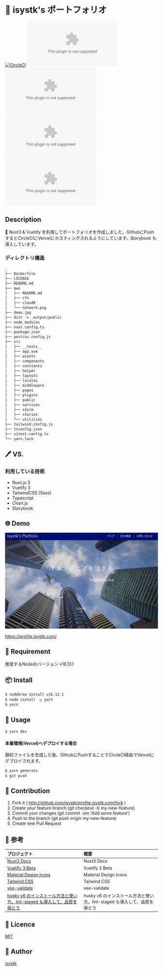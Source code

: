 🌙 isystk's ポートフォリオ
====

[![CircleCI](https://circleci.com/gh/isystk/profile.isystk.com/tree/master.svg?style=svg)](https://circleci.com/gh/isystk/profile.isystk.com/tree/master)
![GitHub issues](https://img.shields.io/github/issues/isystk/profile.isystk.com)
![GitHub forks](https://img.shields.io/github/forks/isystk/profile.isystk.com)
![GitHub stars](https://img.shields.io/github/stars/isystk/profile.isystk.com)
![GitHub license](https://img.shields.io/github/license/isystk/profile.isystk.com)

## Description

📗 Nuxt3 & Vuetify を利用してポートフォリオを作成しました。GithubにPushするとCircleCIにVercelにホスティングされるようにしています。Storybook も導入しています。

### ディレクトリ構造
```
.
├── Dockerfile
├── LICENSE
├── README.md
├── aws
│   ├── README.md
│   ├── cfn
│   ├── cloud9
│   └── network.png
├── demo.jpg
├── dist -> .output/public
├── node_modules
├── nuxt.config.ts
├── package.json
├── postcss.config.js
├── src
│   ├── __tests__
│   ├── app.vue
│   ├── assets
│   ├── components
│   ├── constants
│   ├── helper
│   ├── layouts
│   ├── locales
│   ├── middleware
│   ├── pages
│   ├── plugins
│   ├── public
│   ├── services
│   ├── store
│   ├── stories
│   └── utilities
├── tailwind.config.js
├── tsconfig.json
├── vitest.config.ts
└── yarn.lock

```

## 🖊️ VS. 

### 利用している技術
- Nuxt.js 3
- Vuetify 3
- TailwindCSS (Sass)
- Typescript 
- Chart.js
- Storybook

## 🌐 Demo

![DEMO](./demo.jpg "DEMO")

https://profile.isystk.com/

## 🎨 Requirement

推奨するNodeのバージョン v16.13.1 

## 📦 Install

```bash
$ nodebrew install v16.13.1 
$ node install -g yarn
$ yarn
```

## 💬 Usage

```bash
$ yarn dev
```

#### 本番環境(Vercel)へデプロイする場合
静的ファイルを生成した後、GithubにPushすることでCircleCI経由でVercelにデプロイされます。
```bash
$ yarn generate
$ git push
```

## 🔧 Contribution

1. Fork it ( http://github.com/isystk/profile.isystk.com/fork )
2. Create your feature branch (git checkout -b my-new-feature)
3. Commit your changes (git commit -am 'Add some feature')
4. Push to the branch (git push origin my-new-feature)
5. Create new Pull Request

## 🔗 参考


| プロジェクト| 概要|
| :---------------------------------------| :-------------------------------|
| [Nuxt3 Docs](https://v3.nuxtjs.org/guide/concepts/introduction)| Nuxt3 Docs |
| [Vuetify 3 Beta](https://next.vuetifyjs.com/en/getting-started/installation/)| Vuetify 3 Beta |
| [Material Design Icons](https://pictogrammers.github.io/@mdi/font/2.0.46/)| Material Design Icons |
| [Tailwind CSS](https://tailwindcss.com/docs/installation)| Tailwind CSS |
| [vee-validate](https://vee-validate.logaretm.com/v4/guide/components)| vee-validate |
| [husky v6 のインストール方法と使い方。lint-staged も導入して、品質を保とう](https://fwywd.com/tech/husky-setup)| husky v6 のインストール方法と使い方。lint-staged も導入して、品質を保とう |


## 🎫 Licence

[MIT](https://github.com/isystk/profile.isystk.com/blob/master/LICENSE)

## 👀 Author

[isystk](https://github.com/isystk)



